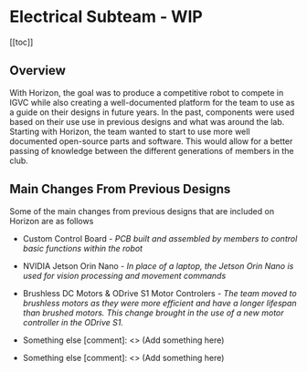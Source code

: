 # Electrical Subteam - WIP

[[toc]]

## Overview

With Horizon, the goal was to produce a competitive robot to compete in IGVC while also creating a well-documented platform for the team to use as a guide on their designs in future years. In the past, components were used based on their use use in previous designs and what was around the lab. Starting with Horizon, the team wanted to start to use more well documented open-source parts and software. This would allow for a better passing of knowledge between the different generations of members in the club. 



## Main Changes From Previous Designs

Some of the main changes from previous designs that are included on Horizon are as follows
- Custom Control Board - *PCB built and assembled by members to control basic functions within the robot*
- NVIDIA Jetson Orin Nano - *In place of a laptop, the Jetson Orin Nano is used for vision processing and movement commands*
- Brushless DC Motors & ODrive S1 Motor Controlers - *The team moved to brushless motors as they were more efficient and have a longer lifespan than brushed motors. This change brought in the use of a new motor controller in the ODrive S1.*

- Something else 
[comment]: <> (Add something here)
- Something else
[comment]: <> (Add something here)